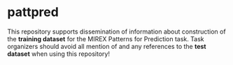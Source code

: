 # pattpred
This repository supports dissemination of information about construction of the **training dataset** for the MIREX Patterns for Prediction task. Task organizers should avoid all mention of and any references to the **test dataset** when using this repository!
